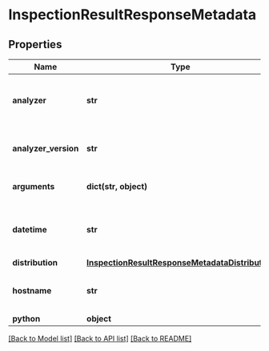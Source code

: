# InspectionResultResponseMetadata

## Properties
Name | Type | Description | Notes
------------ | ------------- | ------------- | -------------
**analyzer** | **str** | Analyzer name which handled inspection. | 
**analyzer_version** | **str** | Version of analyzer handling inspection. | 
**arguments** | **dict(str, object)** | Arguments passed to analyzer. | 
**datetime** | **str** | Date and time of inspection end in ISO format. | 
**distribution** | [**InspectionResultResponseMetadataDistribution**](InspectionResultResponseMetadataDistribution.md) |  | 
**hostname** | **str** | Pod name where the inspection was done. | 
**python** | **object** |  | 

[[Back to Model list]](../README.md#documentation-for-models) [[Back to API list]](../README.md#documentation-for-api-endpoints) [[Back to README]](../README.md)


